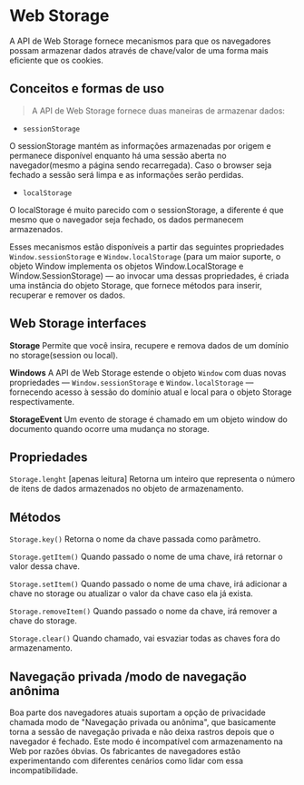 # Web Storage

A API de Web Storage fornece mecanismos para que os navegadores possam armazenar dados através de chave/valor de uma forma mais eficiente que os cookies.

## Conceitos e formas de uso
>A API de Web Storage fornece duas maneiras de armazenar dados:

- `sessionStorage`

O sessionStorage mantém as informações armazenadas por origem e permanece disponível enquanto há uma sessão aberta no navegador(mesmo a página sendo recarregada). Caso o browser seja fechado a sessão será limpa e as informações serão perdidas.

- `localStorage`

O localStorage é muito parecido com o sessionStorage, a diferente é que mesmo que o navegador seja fechado, os dados permanecem armazenados.


Esses mecanismos estão disponíveis a partir das seguintes propriedades `Window.sessionStorage` e `Window.localStorage` (para um maior suporte, o objeto Window implementa os objetos  Window.LocalStorage e Window.SessionStorage) — ao invocar uma dessas propriedades, é criada uma instância do objeto Storage, que fornece métodos para inserir, recuperar e remover os dados.

## Web Storage interfaces

**Storage**
Permite que você insira, recupere e remova dados de um domínio no storage(session ou local).

**Windows**
A API de Web Storage estende o objeto `Window` com duas novas propriedades — `Window.sessionStorage` e `Window.localStorage` —  fornecendo acesso à sessão do domínio atual e local para o objeto Storage respectivamente.

**StorageEvent**
Um evento de storage é chamado em um objeto window do documento quando ocorre uma mudança no storage.

## Propriedades

`Storage.lenght` [apenas leitura]
Retorna um inteiro que representa o número de itens de dados armazenados no objeto de armazenamento.

## Métodos

`Storage.key()`
Retorna o nome da chave passada como parâmetro.

`Storage.getItem()`
Quando passado o nome de uma chave, irá retornar o valor dessa chave.

`Storage.setItem()`
Quando passado o nome de uma chave, irá adicionar a chave no storage ou atualizar o valor da chave caso ela já exista.

`Storage.removeItem()`
Quando passado o nome da chave, irá remover a chave do storage.

`Storage.clear()`
Quando chamado, vai esvaziar todas as chaves fora do armazenamento.

## Navegação privada /modo de navegação anônima

Boa parte dos navegadores atuais suportam a opção de privacidade chamada modo de "Navegação privada ou anônima", que basicamente torna a sessão de navegação privada e não deixa rastros depois que o navegador é fechado. Este modo é incompatível com armazenamento na Web por razões óbvias. Os fabricantes de navegadores estão experimentando com diferentes cenários como lidar com essa incompatibilidade.